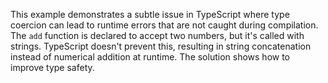 This example demonstrates a subtle issue in TypeScript where type coercion can lead to runtime errors that are not caught during compilation.  The `add` function is declared to accept two numbers, but it's called with strings. TypeScript doesn't prevent this, resulting in string concatenation instead of numerical addition at runtime. The solution shows how to improve type safety.